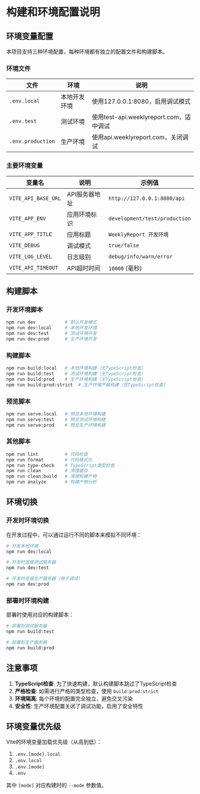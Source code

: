 # 构建和环境配置说明

## 环境变量配置

本项目支持三种环境配置，每种环境都有独立的配置文件和构建脚本。

### 环境文件

| 文件 | 环境 | 说明 |
|------|------|------|
| `.env.local` | 本地开发环境 | 使用127.0.0.1:8080，启用调试模式 |
| `.env.test` | 测试环境 | 使用test-api.weeklyreport.com，适中调试 |
| `.env.production` | 生产环境 | 使用api.weeklyreport.com，关闭调试 |

### 主要环境变量

| 变量名 | 说明 | 示例值 |
|--------|------|--------|
| `VITE_API_BASE_URL` | API服务器地址 | `http://127.0.0.1:8080/api` |
| `VITE_APP_ENV` | 应用环境标识 | `development/test/production` |
| `VITE_APP_TITLE` | 应用标题 | `WeeklyReport 开发环境` |
| `VITE_DEBUG` | 调试模式 | `true/false` |
| `VITE_LOG_LEVEL` | 日志级别 | `debug/info/warn/error` |
| `VITE_API_TIMEOUT` | API超时时间 | `10000` (毫秒) |

## 构建脚本

### 开发环境脚本
```bash
npm run dev           # 默认开发模式
npm run dev:local     # 本地开发环境
npm run dev:test      # 测试环境开发
npm run dev:prod      # 生产环境开发
```

### 构建脚本
```bash
npm run build:local   # 本地环境构建（无TypeScript检查）
npm run build:test    # 测试环境构建（无TypeScript检查）
npm run build:prod    # 生产环境构建（无TypeScript检查）
npm run build:prod:strict  # 生产环境严格构建（含TypeScript检查）
```

### 预览脚本
```bash
npm run serve:local   # 预览本地环境构建
npm run serve:test    # 预览测试环境构建  
npm run serve:prod    # 预览生产环境构建
```

### 其他脚本
```bash
npm run lint          # 代码检查
npm run format        # 代码格式化
npm run type-check    # TypeScript类型检查
npm run clean         # 清理缓存
npm run clean:build   # 清理构建产物
npm run analyze       # 构建产物分析
```

## 环境切换

### 开发时环境切换
在开发过程中，可以通过运行不同的脚本来模拟不同环境：

```bash
# 开发本地环境
npm run dev:local

# 开发时连接测试服务器
npm run dev:test

# 开发时连接生产服务器（用于调试）
npm run dev:prod
```

### 部署时环境构建
部署时使用对应的构建脚本：

```bash
# 部署到测试服务器
npm run build:test

# 部署到生产服务器
npm run build:prod
```

## 注意事项

1. **TypeScript检查**: 为了快速构建，默认构建脚本跳过了TypeScript检查
2. **严格检查**: 如需进行严格的类型检查，使用 `build:prod:strict`
3. **环境隔离**: 每个环境的配置完全独立，避免交叉污染
4. **安全性**: 生产环境配置关闭了调试功能，启用了安全特性

## 环境变量优先级

Vite的环境变量加载优先级（从高到低）：
1. `.env.[mode].local`
2. `.env.local`
3. `.env.[mode]`
4. `.env`

其中 `[mode]` 对应构建时的 `--mode` 参数值。